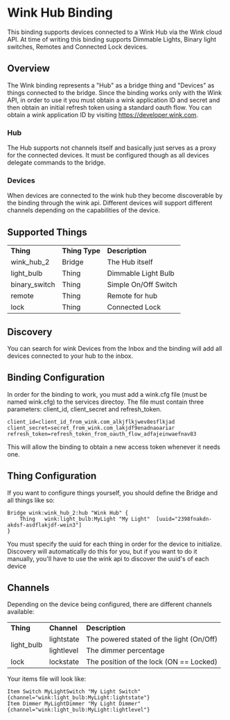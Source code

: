 # Wink Hub Binding

This binding supports devices connected to a Wink Hub via the Wink cloud API.  At time of writing this binding supports Dimmable Lights, Binary light switches, Remotes and Connected Lock devices.

## Overview

The Wink binding represents a "Hub" as a bridge thing and "Devices" as things connected to the bridge.  Since the binding works only with the Wink API, in order to use it you must obtain a wink application ID and secret and then obtain an initial refresh token using a standard oauth flow.  You can obtain a wink application ID by visiting https://developer.wink.com.

### Hub

The Hub supports not channels itself and basically just serves as a proxy for the connected devices.  It must be configured though as all devices delegate commands to the bridge.

### Devices

When devices are connected to the wink hub they become discoverable by the binding through the wink api.  Different devices will support different channels depending on the capabilities of the device.

## Supported Things
<table>
<tr><td><b>Thing</b></td><td><b>Thing Type</b></td><td><b>Description</b></td></tr>
<tr><td>wink_hub_2</td><td>Bridge</td><td>The Hub itself</td></tr>
<tr><td>light_bulb</td><td>Thing</td><td>Dimmable Light Bulb</td></tr>
<tr><td>binary_switch</td><td>Thing</td><td>Simple On/Off Switch</td></tr>
<tr><td>remote</td><td>Thing</td><td>Remote for hub</td></tr>
<tr><td>lock</td><td>Thing</td><td>Connected Lock</td></tr>
</table>

## Discovery

You can search for wink Devices from the Inbox and the binding will add all devices connected to your hub to the inbox.

## Binding Configuration

In order for the binding to work, you must add a wink.cfg file (must be named wink.cfg) to the services directoy.  The file must contain three parameters: client_id, client_secret and refresh_token.

```
client_id=client_id_from_wink.com_alkjflkjwev8esflkjad
client_secret=secret_from_wink.com_lakjdf9enadnaoariar
refresh_token=refresh_token_from_oauth_flow_adfajeinwaefnav83
```

This will allow the binding to obtain a new access token whenever it needs one.

## Thing Configuration

If you want to configure things yourself, you should define the Bridge and all things like so:

```
Bridge wink:wink_hub_2:hub "Wink Hub" {
	Thing	wink:light_bulb:MyLight	"My Light"  [uuid="2398fnakdn-akdsf-asdflakjdf-wein3"]
}
```

You must specify the uuid for each thing in order for the device to initialize.  Discovery will automatically do this for you, but if you want to do it manually, you'll have to use the wink api to discover the uuid's of each device

## Channels

Depending on the device being configured, there are different channels available:

<table>
<tr><td><b>Thing</b></td><td><b>Channel</b></td><td><b>Description</b></td></tr>
<tr><td rowspan="2">light_bulb</td><td>lightstate</td><td>The powered stated of the light (On/Off)</td></tr>
<tr><td>lightlevel</td><td>The dimmer percentage</td></tr>
<tr><td>lock</td><td>lockstate</td><td>The position of the lock (ON == Locked)</td></tr>
</table>

Your items file will look like:

```
Item Switch MyLightSwitch "My Light Switch"  {channel="wink:light_bulb:MyLight:lightstate"}
Item Dimmer MyLightDimmer "My Light Dimmer"  {channel="wink:light_bulb:MyLight:lightlevel"}
```
